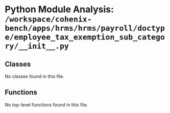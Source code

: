 # Python Module Analysis: `/workspace/cohenix-bench/apps/hrms/hrms/payroll/doctype/employee_tax_exemption_sub_category/__init__.py`

## Classes

No classes found in this file.


## Functions

No top-level functions found in this file.

